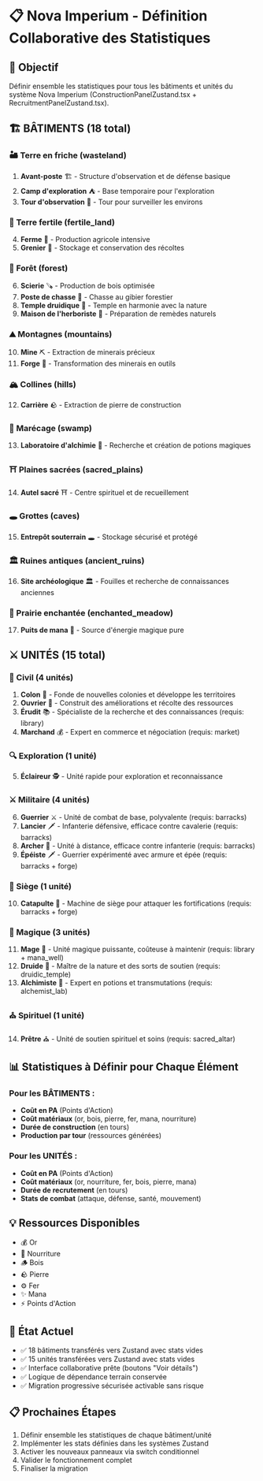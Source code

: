 # 📋 Nova Imperium - Définition Collaborative des Statistiques

## 🎯 Objectif
Définir ensemble les statistiques pour tous les bâtiments et unités du système Nova Imperium (ConstructionPanelZustand.tsx + RecruitmentPanelZustand.tsx).

## 🏗️ BÂTIMENTS (18 total)

### 🏜️ Terre en friche (wasteland)
1. **Avant-poste** 🏗️ - Structure d'observation et de défense basique
2. **Camp d'exploration** ⛺ - Base temporaire pour l'exploration  
3. **Tour d'observation** 🗼 - Tour pour surveiller les environs

### 🌾 Terre fertile (fertile_land)
4. **Ferme** 🚜 - Production agricole intensive
5. **Grenier** 🌾 - Stockage et conservation des récoltes

### 🌲 Forêt (forest)
6. **Scierie** 🪚 - Production de bois optimisée
7. **Poste de chasse** 🏹 - Chasse au gibier forestier
8. **Temple druidique** 🌳 - Temple en harmonie avec la nature
9. **Maison de l'herboriste** 🌿 - Préparation de remèdes naturels

### ⛰️ Montagnes (mountains)
10. **Mine** ⛏️ - Extraction de minerais précieux
11. **Forge** 🔨 - Transformation des minerais en outils

### 🏔️ Collines (hills)
12. **Carrière** 🪨 - Extraction de pierre de construction

### 🦎 Marécage (swamp)
13. **Laboratoire d'alchimie** 🧪 - Recherche et création de potions magiques

### ⛩️ Plaines sacrées (sacred_plains)
14. **Autel sacré** ⛩️ - Centre spirituel et de recueillement

### 🕳️ Grottes (caves)
15. **Entrepôt souterrain** 🕳️ - Stockage sécurisé et protégé

### 🏛️ Ruines antiques (ancient_ruins)
16. **Site archéologique** 🏛️ - Fouilles et recherche de connaissances anciennes

### 🌸 Prairie enchantée (enchanted_meadow)
17. **Puits de mana** 💫 - Source d'énergie magique pure

## ⚔️ UNITÉS (15 total)

### 👥 Civil (4 unités)
1. **Colon** 👥 - Fonde de nouvelles colonies et développe les territoires
2. **Ouvrier** 👷 - Construit des améliorations et récolte des ressources  
3. **Érudit** 📚 - Spécialiste de la recherche et des connaissances (requis: library)
4. **Marchand** 💰 - Expert en commerce et négociation (requis: market)

### 🔍 Exploration (1 unité)
5. **Éclaireur** 🕵️ - Unité rapide pour exploration et reconnaissance

### ⚔️ Militaire (4 unités)
6. **Guerrier** ⚔️ - Unité de combat de base, polyvalente (requis: barracks)
7. **Lancier** 🗡️ - Infanterie défensive, efficace contre cavalerie (requis: barracks)
8. **Archer** 🏹 - Unité à distance, efficace contre infanterie (requis: barracks)
9. **Épéiste** 🗡️ - Guerrier expérimenté avec armure et épée (requis: barracks + forge)

### 🎯 Siège (1 unité)
10. **Catapulte** 🎯 - Machine de siège pour attaquer les fortifications (requis: barracks + forge)

### 🧙 Magique (3 unités)
11. **Mage** 🧙 - Unité magique puissante, coûteuse à maintenir (requis: library + mana_well)
12. **Druide** 🍃 - Maître de la nature et des sorts de soutien (requis: druidic_temple)
13. **Alchimiste** 🧪 - Expert en potions et transmutations (requis: alchemist_lab)

### ⛪ Spirituel (1 unité)
14. **Prêtre** ⛪ - Unité de soutien spirituel et soins (requis: sacred_altar)

## 📊 Statistiques à Définir pour Chaque Élément

### Pour les BÂTIMENTS :
- **Coût en PA** (Points d'Action)
- **Coût matériaux** (or, bois, pierre, fer, mana, nourriture)
- **Durée de construction** (en tours)
- **Production par tour** (ressources générées)

### Pour les UNITÉS :
- **Coût en PA** (Points d'Action)
- **Coût matériaux** (or, nourriture, fer, bois, pierre, mana)
- **Durée de recrutement** (en tours)
- **Stats de combat** (attaque, défense, santé, mouvement)

## 💡 Ressources Disponibles
- 💰 Or
- 🌾 Nourriture  
- 🪵 Bois
- 🪨 Pierre
- ⚙️ Fer
- ✨ Mana
- ⚡ Points d'Action

## 🚀 État Actuel
- ✅ 18 bâtiments transférés vers Zustand avec stats vides
- ✅ 15 unités transférées vers Zustand avec stats vides
- ✅ Interface collaborative prête (boutons "Voir détails")
- ✅ Logique de dépendance terrain conservée
- ✅ Migration progressive sécurisée activable sans risque

## 📋 Prochaines Étapes
1. Définir ensemble les statistiques de chaque bâtiment/unité
2. Implémenter les stats définies dans les systèmes Zustand
3. Activer les nouveaux panneaux via switch conditionnel
4. Valider le fonctionnement complet
5. Finaliser la migration